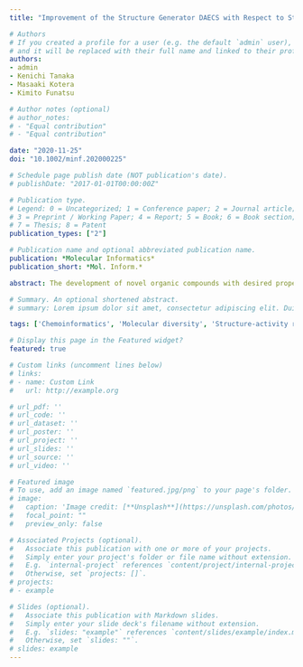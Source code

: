 ```yaml
---
title: "Improvement of the Structure Generator DAECS with Respect to Structural Diversity"

# Authors
# If you created a profile for a user (e.g. the default `admin` user), write the username (folder name) here
# and it will be replaced with their full name and linked to their profile.
authors:
- admin
- Kenichi Tanaka
- Masaaki Kotera
- Kimito Funatsu

# Author notes (optional)
# author_notes:
# - "Equal contribution"
# - "Equal contribution"

date: "2020-11-25"
doi: "10.1002/minf.202000225"

# Schedule page publish date (NOT publication's date).
# publishDate: "2017-01-01T00:00:00Z"

# Publication type.
# Legend: 0 = Uncategorized; 1 = Conference paper; 2 = Journal article;
# 3 = Preprint / Working Paper; 4 = Report; 5 = Book; 6 = Book section;
# 7 = Thesis; 8 = Patent
publication_types: ["2"]

# Publication name and optional abbreviated publication name.
publication: *Molecular Informatics*
publication_short: *Mol. Inform.*

abstract: The development of novel organic compounds with desired properties is time consuming and costly. Thus, the quantitative structure‐property relationship (QSPR) model is used widely for efficiently discovering compounds with the desired properties. Novel structures can be generated from a variety of input structures in silico by structure generators. We previously developed the structure generator DAECS to yield highly active drug-like structures. However, the structural diversity of the structures generated by DAECS was still small for practical applications such as drug discovery. In this paper, we present structure modification rules and the algorithm to output more diverse structures through the DAECS workflow. Two new types of structural modification rules, bond contraction and ring mergence, were added. The new algorithm, which restricts the search area and subsequently clusters structures on a two-dimensional map generated by generative topographic mapping, was implemented for the repetitive selection of seed structures. A case study was conducted to evaluate our method using ligand structures for the histamine H1 receptor. The results showed improved structural diversity than the previous method.

# Summary. An optional shortened abstract.
# summary: Lorem ipsum dolor sit amet, consectetur adipiscing elit. Duis posuere tellus ac convallis placerat. Proin tincidunt magna sed ex sollicitudin condimentum.

tags: ['Chemoinformatics', 'Molecular diversity', 'Structure-activity relationships', 'Structure generation', 'Virtual screening']

# Display this page in the Featured widget?
featured: true

# Custom links (uncomment lines below)
# links:
# - name: Custom Link
#   url: http://example.org

# url_pdf: ''
# url_code: ''
# url_dataset: ''
# url_poster: ''
# url_project: ''
# url_slides: ''
# url_source: ''
# url_video: ''

# Featured image
# To use, add an image named `featured.jpg/png` to your page's folder.
# image:
#   caption: 'Image credit: [**Unsplash**](https://unsplash.com/photos/pLCdAaMFLTE)'
#   focal_point: ""
#   preview_only: false

# Associated Projects (optional).
#   Associate this publication with one or more of your projects.
#   Simply enter your project's folder or file name without extension.
#   E.g. `internal-project` references `content/project/internal-project/index.md`.
#   Otherwise, set `projects: []`.
# projects:
# - example

# Slides (optional).
#   Associate this publication with Markdown slides.
#   Simply enter your slide deck's filename without extension.
#   E.g. `slides: "example"` references `content/slides/example/index.md`.
#   Otherwise, set `slides: ""`.
# slides: example
---
```

